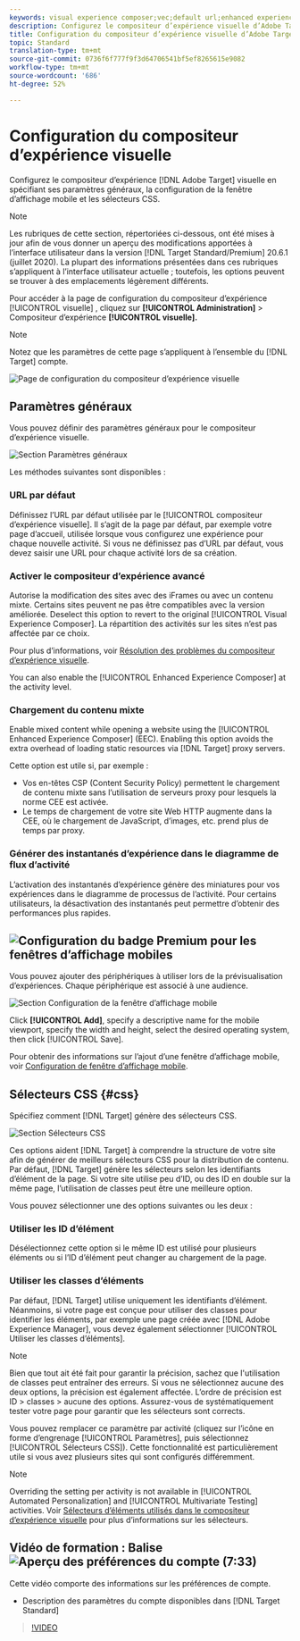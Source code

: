 ```yaml
---
keywords: visual experience composer;vec;default url;enhanced experience composer;eec;mixed content;experience snapshots;mobile viewport;css;css selectors
description: Configurez le compositeur d’expérience visuelle d’Adobe Target en spécifiant ses paramètres généraux, la configuration de la fenêtre d’affichage mobile et les sélecteurs CSS.
title: Configuration du compositeur d’expérience visuelle d’Adobe Target
topic: Standard
translation-type: tm+mt
source-git-commit: 0736f6f777f9f3d64706541bf5ef8265615e9082
workflow-type: tm+mt
source-wordcount: '686'
ht-degree: 52%

---
```



# Configuration du compositeur d’expérience visuelle

Configurez le compositeur d’expérience [!DNL Adobe Target]  visuelle en spécifiant ses paramètres généraux, la configuration de la fenêtre d’affichage mobile et les sélecteurs CSS.

>[!NOTE]
>
>Les rubriques de cette section, répertoriées ci-dessous, ont été mises à jour afin de vous donner un aperçu des modifications apportées à l’interface utilisateur dans la version [!DNL Target Standard/Premium] 20.6.1 (juillet 2020). La plupart des informations présentées dans ces rubriques s’appliquent à l’interface utilisateur actuelle ; toutefois, les options peuvent se trouver à des emplacements légèrement différents.

Pour accéder à la page de configuration du compositeur d’expérience [!UICONTROL visuelle] , cliquez sur **[!UICONTROL Administration]** > Compositeur d’expérience **[!UICONTROL visuelle].**

>[!NOTE]
>
>Notez que les paramètres de cette page s’appliquent à l’ensemble du [!DNL Target] compte.

![Page de configuration du compositeur d’expérience visuelle](/help/administrating-target/assets/vec.png)

## Paramètres généraux

Vous pouvez définir des paramètres généraux pour le compositeur d’expérience visuelle.

![Section Paramètres généraux](/help/administrating-target/assets/general-settings.png)

Les méthodes suivantes sont disponibles :

### URL par défaut

Définissez l’URL par défaut utilisée par le [!UICONTROL compositeur d’expérience visuelle]. Il s’agit de la page par défaut, par exemple votre page d’accueil, utilisée lorsque vous configurez une expérience pour chaque nouvelle activité. Si vous ne définissez pas d’URL par défaut, vous devez saisir une URL pour chaque activité lors de sa création.

### Activer le compositeur d’expérience avancé

Autorise la modification des sites avec des iFrames ou avec un contenu mixte. Certains sites peuvent ne pas être compatibles avec la version améliorée. Deselect this option to revert to the original [!UICONTROL Visual Experience Composer]. La répartition des activités sur les sites n’est pas affectée par ce choix.

Pour plus d’informations, voir [Résolution des problèmes du compositeur d’expérience visuelle](/help/c-experiences/c-visual-experience-composer/r-troubleshoot-composer/troubleshoot-composer.md).

You can also enable the [!UICONTROL Enhanced Experience Composer] at the activity level.

### Chargement du contenu mixte

Enable mixed content while opening a website using the [!UICONTROL Enhanced Experience Composer] (EEC). Enabling this option avoids the extra overhead of loading static resources via [!DNL Target] proxy servers.

Cette option est utile si, par exemple :

* Vos en-têtes CSP (Content Security Policy) permettent le chargement de contenu mixte sans l’utilisation de serveurs proxy pour lesquels la norme CEE est activée.
* Le temps de chargement de votre site Web HTTP augmente dans la CEE, où le chargement de JavaScript, d’images, etc. prend plus de temps par proxy.

### Générer des instantanés d’expérience dans le diagramme de flux d’activité

L’activation des instantanés d’expérience génère des miniatures pour vos expériences dans le diagramme de processus de l’activité. Pour certains utilisateurs, la désactivation des instantanés peut permettre d’obtenir des performances plus rapides.

## ![Configuration du badge](/help/assets/premium.png) Premium pour les fenêtres d’affichage mobiles

Vous pouvez ajouter des périphériques à utiliser lors de la prévisualisation d’expériences. Chaque périphérique est associé à une audience.

![Section Configuration de la fenêtre d’affichage mobile](/help/administrating-target/assets/mobile-viewport-configuration.png)

Click **[!UICONTROL Add]**, specify a descriptive name for the mobile viewport, specify the width and height, select the desired operating system, then click [!UICONTROL Save].

Pour obtenir des informations sur l’ajout d’une fenêtre d’affichage mobile, voir [Configuration de fenêtre d’affichage mobile](/help/c-experiences/c-visual-experience-composer/mobile-viewports.md).

## Sélecteurs CSS {#css}

Spécifiez comment [!DNL Target] génère des sélecteurs CSS.

![Section Sélecteurs CSS](/help/administrating-target/assets/css-selectors.png)

Ces options aident [!DNL Target] à comprendre la structure de votre site afin de générer de meilleurs sélecteurs CSS pour la distribution de contenu. Par défaut, [!DNL Target] génère les sélecteurs selon les identifiants d’élément de la page. Si votre site utilise peu d’ID, ou des ID en double sur la même page, l’utilisation de classes peut être une meilleure option.

Vous pouvez sélectionner une des options suivantes ou les deux :

### Utiliser les ID d’élément

Désélectionnez cette option si le même ID est utilisé pour plusieurs éléments ou si l’ID d’élément peut changer au chargement de la page.

### Utiliser les classes d’éléments

Par défaut, [!DNL Target] utilise uniquement les identifiants d’élément. Néanmoins, si votre page est conçue pour utiliser des classes pour identifier les éléments, par exemple une page créée avec [!DNL Adobe Experience Manager], vous devez également sélectionner [!UICONTROL Utiliser les classes d’éléments].

>[!NOTE]
>
>Bien que tout ait été fait pour garantir la précision, sachez que l&#39;utilisation de classes peut entraîner des erreurs. Si vous ne sélectionnez aucune des deux options, la précision est également affectée. L’ordre de précision est ID > classes > aucune des options. Assurez-vous de systématiquement tester votre page pour garantir que les sélecteurs sont corrects.

Vous pouvez remplacer ce paramètre par activité (cliquez sur l’icône en forme d’engrenage [!UICONTROL Paramètres], puis sélectionnez [!UICONTROL Sélecteurs CSS]). Cette fonctionnalité est particulièrement utile si vous avez plusieurs sites qui sont configurés différemment.

>[!NOTE]
>
>Overriding the setting per activity is not available in [!UICONTROL Automated Personalization] and [!UICONTROL Multivariate Testing] activities.  Voir [Sélecteurs d’éléments utilisés dans le compositeur d’expérience visuelle](/help/c-experiences/c-visual-experience-composer/vec-selectors.md) pour plus d’informations sur les sélecteurs.

## Vidéo de formation : Balise ![Aperçu des préférences du compte (7:33)](/help/assets/overview.png)

Cette vidéo comporte des informations sur les préférences de compte.

* Description des paramètres du compte disponibles dans [!DNL Target Standard]

>[!VIDEO](https://video.tv.adobe.com/v/17379)
